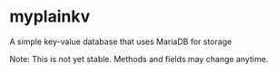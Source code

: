 # myplainkv
A simple key-value database that uses MariaDB for storage

Note: This is not yet stable. Methods and fields may change anytime.
